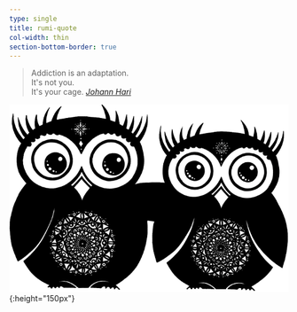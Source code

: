 ```yaml
---
type: single
title: rumi-quote
col-width: thin
section-bottom-border: true
---
```


> Addiction is an adaptation.   
> It's not you.   
> It's your cage.
> <cite><a href="https://www.ted.com/talks/johann_hari_everything_you_think_you_know_about_addiction_is_wrong">Johann Hari</a></cite>

![Owl Friends](/assets/images/owlFriends.png){:height="150px"}
